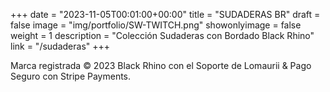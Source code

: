+++
date = "2023-11-05T00:01:00+00:00"
title = "SUDADERAS BR"
draft = false
image = "img/portfolio/SW-TWITCH.png"
showonlyimage = false
weight = 1
description = "Colección Sudaderas con Bordado Black Rhino"
link = "/sudaderas"
+++

Marca registrada &copy; 2023 Black Rhino con el Soporte de Lomaurii &amp; Pago Seguro con Stripe Payments.
